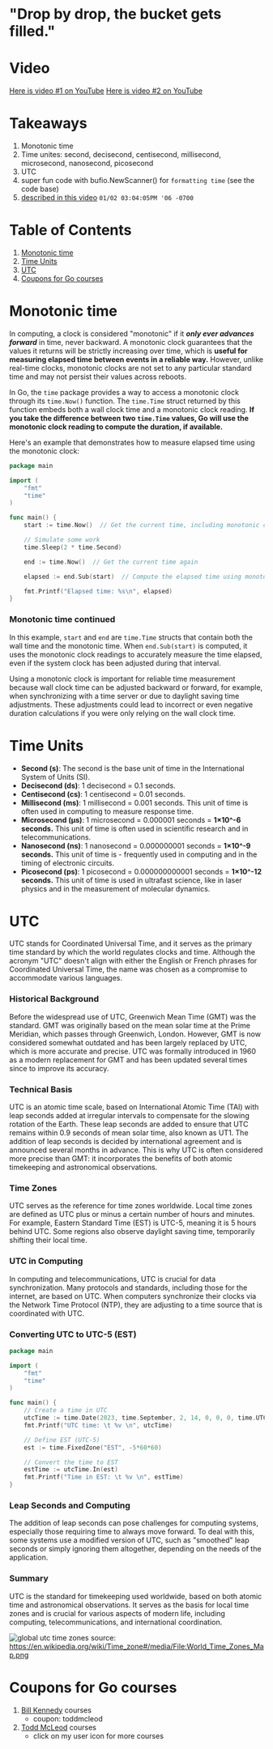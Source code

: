 # "Drop by drop, the bucket gets filled."

# Video
[Here is video #1 on YouTube]()
[Here is video #2 on YouTube]()

# Takeaways
1. Monotonic time
2. Time unites: second, decisecond, centisecond, millisecond, microsecond, nanosecond, picosecond
3. UTC
4. super fun code with bufio.NewScanner() for `formatting time` (see the code base)
5. [described in this video]() `01/02 03:04:05PM '06 -0700` 

# Table of Contents
1. [Monotonic time](#monotonic-time)
2. [Time Units](time-units)
3. [UTC](#utc)
4. [Coupons for Go courses](coupons-for-go-courses)

# Monotonic time
In computing, a clock is considered "monotonic" if it ***only ever advances forward*** in time, never backward. A monotonic clock guarantees that the values it returns will be strictly increasing over time, which is **useful for measuring elapsed time between events in a reliable way.** However, unlike real-time clocks, monotonic clocks are not set to any particular standard time and may not persist their values across reboots.

In Go, the `time` package provides a way to access a monotonic clock through its `time.Now()` function. The `time.Time` struct returned by this function embeds both a wall clock time and a monotonic clock reading. **If you take the difference between two `time.Time` values, Go will use the monotonic clock reading to compute the duration, if available.**

Here's an example that demonstrates how to measure elapsed time using the monotonic clock:

```go
package main

import (
	"fmt"
	"time"
)

func main() {
	start := time.Now()  // Get the current time, including monotonic clock reading

	// Simulate some work
	time.Sleep(2 * time.Second)

	end := time.Now()  // Get the current time again

	elapsed := end.Sub(start)  // Compute the elapsed time using monotonic clock

	fmt.Printf("Elapsed time: %s\n", elapsed)
}
```
### Monotonic time continued
In this example, `start` and `end` are `time.Time` structs that contain both the wall time and the monotonic time. When `end.Sub(start)` is computed, it uses the monotonic clock readings to accurately measure the time elapsed, even if the system clock has been adjusted during that interval.

Using a monotonic clock is important for reliable time measurement because wall clock time can be adjusted backward or forward, for example, when synchronizing with a time server or due to daylight saving time adjustments. These adjustments could lead to incorrect or even negative duration calculations if you were only relying on the wall clock time.

# Time Units
- **Second (s)**: The second is the base unit of time in the International System of Units (SI).
- **Decisecond (ds)**: 1 decisecond = 0.1 seconds.
- **Centisecond (cs)**: 1 centisecond = 0.01 seconds.
- **Millisecond (ms)**: 1 millisecond = 0.001 seconds. This unit of time is often used in computing to measure response time.
- **Microsecond (μs)**: 1 microsecond = 0.000001 seconds = **1×10^-6 seconds.** This unit of time is often used in scientific research and in telecommunications.
- **Nanosecond (ns)**: 1 nanosecond = 0.000000001 seconds = **1×10^-9 seconds.** This unit of time is - frequently used in computing and in the timing of electronic circuits.
- **Picosecond (ps)**: 1 picosecond = 0.000000000001 seconds = **1×10^-12 seconds.** This unit of time is used in ultrafast science, like in laser physics and in the measurement of molecular dynamics.

# UTC
UTC stands for Coordinated Universal Time, and it serves as the primary time standard by which the world regulates clocks and time. Although the acronym "UTC" doesn't align with either the English or French phrases for Coordinated Universal Time, the name was chosen as a compromise to accommodate various languages.

### Historical Background
Before the widespread use of UTC, Greenwich Mean Time (GMT) was the standard. GMT was originally based on the mean solar time at the Prime Meridian, which passes through Greenwich, London. However, GMT is now considered somewhat outdated and has been largely replaced by UTC, which is more accurate and precise. UTC was formally introduced in 1960 as a modern replacement for GMT and has been updated several times since to improve its accuracy.

### Technical Basis
UTC is an atomic time scale, based on International Atomic Time (TAI) with leap seconds added at irregular intervals to compensate for the slowing rotation of the Earth. These leap seconds are added to ensure that UTC remains within 0.9 seconds of mean solar time, also known as UT1. The addition of leap seconds is decided by international agreement and is announced several months in advance. This is why UTC is often considered more precise than GMT: it incorporates the benefits of both atomic timekeeping and astronomical observations.

### Time Zones
UTC serves as the reference for time zones worldwide. Local time zones are defined as UTC plus or minus a certain number of hours and minutes. For example, Eastern Standard Time (EST) is UTC-5, meaning it is 5 hours behind UTC. Some regions also observe daylight saving time, temporarily shifting their local time.

### UTC in Computing
In computing and telecommunications, UTC is crucial for data synchronization. Many protocols and standards, including those for the internet, are based on UTC. When computers synchronize their clocks via the Network Time Protocol (NTP), they are adjusting to a time source that is coordinated with UTC.

### Converting UTC to UTC-5 (EST)

```go
package main

import (
	"fmt"
	"time"
)

func main() {
	// Create a time in UTC
	utcTime := time.Date(2023, time.September, 2, 14, 0, 0, 0, time.UTC)
	fmt.Printf("UTC time: \t %v \n", utcTime)

	// Define EST (UTC-5)
	est := time.FixedZone("EST", -5*60*60)

	// Convert the time to EST
	estTime := utcTime.In(est)
	fmt.Printf("Time in EST: \t %v \n", estTime)
}
```

### Leap Seconds and Computing
The addition of leap seconds can pose challenges for computing systems, especially those requiring time to always move forward. To deal with this, some systems use a modified version of UTC, such as "smoothed" leap seconds or simply ignoring them altogether, depending on the needs of the application.

### Summary
UTC is the standard for timekeeping used worldwide, based on both atomic time and astronomical observations. It serves as the basis for local time zones and is crucial for various aspects of modern life, including computing, telecommunications, and international coordination.

![global utc time zones](https://github.com/GoesToEleven/learn-to-code-go-version-03/blob/main/000-br-bk-go-tour/02-time-pkg/UTC-time-zones.png)
source: https://en.wikipedia.org/wiki/Time_zone#/media/File:World_Time_Zones_Map.png

# Coupons for Go courses
1. [Bill Kennedy](https://courses.ardanlabs.com/order?ct=670e0200-1823-4916-8ff5-b2438450e2ce) courses 
    - coupon: toddmcleod
2. [Todd McLeod](https://www.udemy.com/course/learn-how-to-code/?referralCode=BE659D12A78B2C0DFFB0) courses
    - click on my user icon for more courses